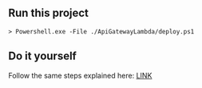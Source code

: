 ## Run this project
```
> Powershell.exe -File ./ApiGatewayLambda/deploy.ps1
```

## Do it yourself
Follow the same steps explained here: [LINK](././PlainLambda/README.md)